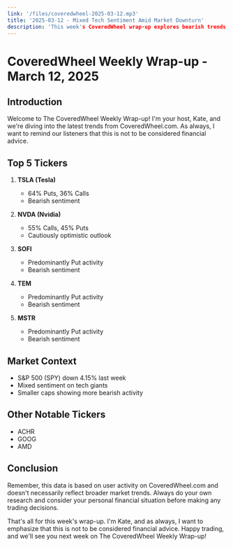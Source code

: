 ```yaml
---
link: '/files/coveredwheel-2025-03-12.mp3'
title: '2025-03-12 - Mixed Tech Sentiment Amid Market Downturn'
description: 'This week's CoveredWheel wrap-up explores bearish trends for TSLA and smaller caps, while NVDA shows cautious optimism. Overall market down 4.15%.'
---
```


# CoveredWheel Weekly Wrap-up - March 12, 2025

## Introduction
Welcome to The CoveredWheel Weekly Wrap-up! I'm your host, Kate, and we're diving into the latest trends from CoveredWheel.com. As always, I want to remind our listeners that this is not to be considered financial advice.

## Top 5 Tickers

1. **TSLA (Tesla)**
   - 64% Puts, 36% Calls
   - Bearish sentiment

2. **NVDA (Nvidia)**
   - 55% Calls, 45% Puts
   - Cautiously optimistic outlook

3. **SOFI**
   - Predominantly Put activity
   - Bearish sentiment

4. **TEM**
   - Predominantly Put activity
   - Bearish sentiment

5. **MSTR**
   - Predominantly Put activity
   - Bearish sentiment

## Market Context
- S&P 500 (SPY) down 4.15% last week
- Mixed sentiment on tech giants
- Smaller caps showing more bearish activity

## Other Notable Tickers
- ACHR
- GOOG
- AMD

## Conclusion
Remember, this data is based on user activity on CoveredWheel.com and doesn't necessarily reflect broader market trends. Always do your own research and consider your personal financial situation before making any trading decisions.

That's all for this week's wrap-up. I'm Kate, and as always, I want to emphasize that this is not to be considered financial advice. Happy trading, and we'll see you next week on The CoveredWheel Weekly Wrap-up!